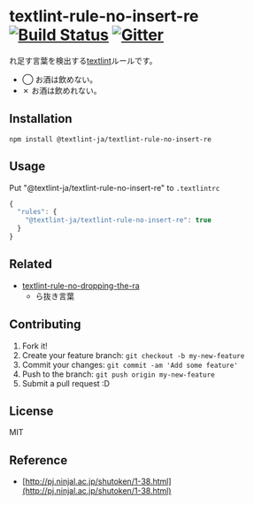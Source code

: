 # textlint-rule-no-insert-re [![Build Status](https://travis-ci.org/textlint-ja/textlint-rule-no-insert-re.svg?branch=master)](https://travis-ci.org/textlint-ja/textlint-rule-no-insert-re) [![Gitter](https://badges.gitter.im/textlint-ja/textlint-ja.svg)](https://gitter.im/textlint-ja/textlint-ja)

れ足す言葉を検出する[textlint](https://github.com/textlint/textlint "textlint")ルールです。

- ◯ お酒は飲めない。
- ✗ お酒は飲めれない。

## Installation

    npm install @textlint-ja/textlint-rule-no-insert-re

## Usage

Put "@textlint-ja/textlint-rule-no-insert-re" to `.textlintrc`

```js
{
  "rules": {
    "@textlint-ja/textlint-rule-no-insert-re": true
  }
}
```

## Related

- [textlint-rule-no-dropping-the-ra](https://github.com/textlint-ja/textlint-rule-no-dropping-the-ra)
    - ら抜き言葉

## Contributing

1. Fork it!
2. Create your feature branch: `git checkout -b my-new-feature`
3. Commit your changes: `git commit -am 'Add some feature'`
4. Push to the branch: `git push origin my-new-feature`
5. Submit a pull request :D

## License

MIT

## Reference

- [http://pj.ninjal.ac.jp/shutoken/1-38.html](http://pj.ninjal.ac.jp/shutoken/1-38.html)
